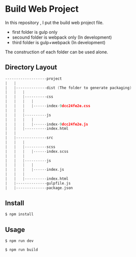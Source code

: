 # Build Web Project
In this repository , I put the build web project file.

- first folder is gulp only
- secound folder is webpack only (In development)
- third folder is gulp+webpack (In development)

The construction of each folder can be used alone.

## Directory Layout

```c
-------------------project
|   |
|   |--------------dist (The folder to generate packaging)
|   |   |
|   |   |----------css
|   |   |   |
|   |   |   |------index-9dcc24fe2e.css
|   |   |
|   |   |----------js
|   |   |   |
|   |   |   |------index-9dcc24fe2e.js
|   |   |----------index.html 
|   |
|   |--------------src
|   |   |
|   |   |----------scss
|   |   |   |------index.scss
|   |   |
|   |   |----------js
|   |   |   |
|   |   |   |------index.js
|   |   |
|   |   |----------index.html
|   |--------------gulpfile.js
|   |--------------package.json
```

## Install

```c
$ npm install
```

## Usage

```c
$ npm run dev

$ npm run build
```